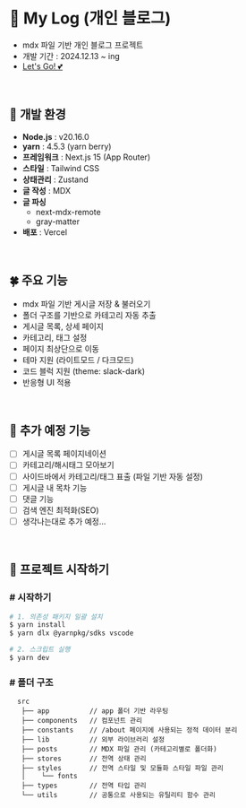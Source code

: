 # :sparkling_heart: My Log (개인 블로그)

- mdx 파일 기반 개인 블로그 프로젝트
- 개발 기간 : 2024.12.13 ~ ing
- [Let's Go! :two_hearts:](https://nuuuri.vercel.app/)

<br/>

##  🔧 개발 환경

- **Node.js** : v20.16.0
- **yarn** : 4.5.3 (yarn berry)
- **프레임워크** : Next.js 15 (App Router)
- **스타일** : Tailwind CSS
- **상태관리** : Zustand
- **글 작성** : MDX
- **글 파싱**
  - next-mdx-remote
  - gray-matter
- **배포** : Vercel

<br/>

## :four_leaf_clover: 주요 기능

- mdx 파일 기반 게시글 저장 & 불러오기
- 폴더 구조를 기반으로 카테고리 자동 추출
- 게시글 목록, 상세 페이지
- 카테고리, 태그 설정
- 페이지 최상단으로 이동
- 테마 지원 (라이트모드 / 다크모드)
- 코드 블럭 지원 (theme: slack-dark)
- 반응형 UI 적용

<br/>

## :star2: 추가 예정 기능

- [ ] 게시글 목록 페이지네이션
- [ ] 카테고리/해시태그 모아보기
- [ ] 사이드바에서 카테고리/태그 표출 (파일 기반 자동 설정)
- [ ] 게시글 내 목차 기능
- [ ] 댓글 기능
- [ ] 검색 엔진 최적화(SEO)
- [ ] 생각나는대로 추가 예정...

<br/>

## :file_folder: 프로젝트 시작하기

### # 시작하기
```bash
# 1. 의존성 패키지 일괄 설치
$ yarn install
$ yarn dlx @yarnpkg/sdks vscode

# 2. 스크립트 실행
$ yarn dev
```

### # 폴더 구조

```
  src
   ├── app          // app 폴더 기반 라우팅
   ├── components   // 컴포넌트 관리
   ├── constants    // /about 페이지에 사용되는 정적 데이터 분리
   ├── lib          // 외부 라이브러리 설정
   ├── posts        // MDX 파일 관리 (카테고리별로 폴더화)
   ├── stores       // 전역 상태 관리
   ├── styles       // 전역 스타일 및 모듈화 스타일 파일 관리
   │    └── fonts
   ├── types        // 전역 타입 관리
   └── utils        // 공통으로 사용되는 유틸리티 함수 관리
```
